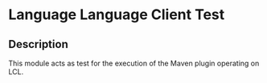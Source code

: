 <!-- (c) https://github.com/MontiCore/monticore -->
# Language Language Client Test

## Description
This module acts as test for the execution of the Maven plugin operating on LCL.
